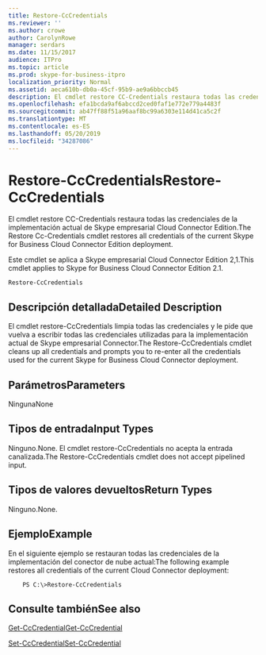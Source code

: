 ```yaml
---
title: Restore-CcCredentials
ms.reviewer: ''
ms.author: crowe
author: CarolynRowe
manager: serdars
ms.date: 11/15/2017
audience: ITPro
ms.topic: article
ms.prod: skype-for-business-itpro
localization_priority: Normal
ms.assetid: aeca610b-db0a-45cf-95b9-ae9a6bbccb45
description: El cmdlet restore CC-Credentials restaura todas las credenciales de la implementación actual de Skype empresarial Cloud Connector Edition.
ms.openlocfilehash: efa1bcda9af6abccd2ced0faf1e772e779a4483f
ms.sourcegitcommit: ab47ff88f51a96aaf8bc99a6303e114d41ca5c2f
ms.translationtype: MT
ms.contentlocale: es-ES
ms.lasthandoff: 05/20/2019
ms.locfileid: "34287086"
---
```

# <a name="restore-cccredentials"></a><span data-ttu-id="388b5-103">Restore-CcCredentials</span><span class="sxs-lookup"><span data-stu-id="388b5-103">Restore-CcCredentials</span></span>
 
<span data-ttu-id="388b5-104">El cmdlet restore CC-Credentials restaura todas las credenciales de la implementación actual de Skype empresarial Cloud Connector Edition.</span><span class="sxs-lookup"><span data-stu-id="388b5-104">The Restore Cc-Credentials cmdlet restores all credentials of the current Skype for Business Cloud Connector Edition deployment.</span></span> 
  
<span data-ttu-id="388b5-105">Este cmdlet se aplica a Skype empresarial Cloud Connector Edition 2,1.</span><span class="sxs-lookup"><span data-stu-id="388b5-105">This cmdlet applies to Skype for Business Cloud Connector Edition 2.1.</span></span>
  
```
Restore-CcCredentials 
```

## <a name="detailed-description"></a><span data-ttu-id="388b5-106">Descripción detallada</span><span class="sxs-lookup"><span data-stu-id="388b5-106">Detailed Description</span></span>

<span data-ttu-id="388b5-107">El cmdlet restore-CcCredentials limpia todas las credenciales y le pide que vuelva a escribir todas las credenciales utilizadas para la implementación actual de Skype empresarial Connector.</span><span class="sxs-lookup"><span data-stu-id="388b5-107">The Restore-CcCredentials cmdlet cleans up all credentials and prompts you to re-enter all the credentials used for the current Skype for Business Cloud Connector deployment.</span></span>
  
## <a name="parameters"></a><span data-ttu-id="388b5-108">Parámetros</span><span class="sxs-lookup"><span data-stu-id="388b5-108">Parameters</span></span>

<span data-ttu-id="388b5-109">Ninguna</span><span class="sxs-lookup"><span data-stu-id="388b5-109">None</span></span>
  
## <a name="input-types"></a><span data-ttu-id="388b5-110">Tipos de entrada</span><span class="sxs-lookup"><span data-stu-id="388b5-110">Input Types</span></span>

<span data-ttu-id="388b5-111">Ninguno.</span><span class="sxs-lookup"><span data-stu-id="388b5-111">None.</span></span> <span data-ttu-id="388b5-112">El cmdlet restore-CcCredentials no acepta la entrada canalizada.</span><span class="sxs-lookup"><span data-stu-id="388b5-112">The Restore-CcCredentials cmdlet does not accept pipelined input.</span></span>
  
## <a name="return-types"></a><span data-ttu-id="388b5-113">Tipos de valores devueltos</span><span class="sxs-lookup"><span data-stu-id="388b5-113">Return Types</span></span>

<span data-ttu-id="388b5-114">Ninguno.</span><span class="sxs-lookup"><span data-stu-id="388b5-114">None.</span></span>
  
## <a name="example"></a><span data-ttu-id="388b5-115">Ejemplo</span><span class="sxs-lookup"><span data-stu-id="388b5-115">Example</span></span>

<span data-ttu-id="388b5-116">En el siguiente ejemplo se restauran todas las credenciales de la implementación del conector de nube actual:</span><span class="sxs-lookup"><span data-stu-id="388b5-116">The following example restores all credentials of the current Cloud Connector deployment:</span></span>
  
```
    PS C:\>Restore-CcCredentials
```

## <a name="see-also"></a><span data-ttu-id="388b5-117">Consulte también</span><span class="sxs-lookup"><span data-stu-id="388b5-117">See also</span></span>

[<span data-ttu-id="388b5-118">Get-CcCredential</span><span class="sxs-lookup"><span data-stu-id="388b5-118">Get-CcCredential</span></span>](get-cccredential.md)
  
[<span data-ttu-id="388b5-119">Set-CcCredential</span><span class="sxs-lookup"><span data-stu-id="388b5-119">Set-CcCredential</span></span>](set-cccredential.md)
  

